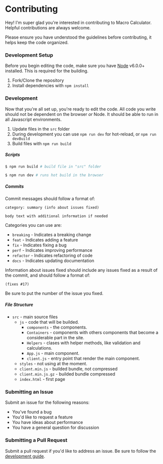# Contributing

Hey! I'm super glad you're interested in contributing to Macro Calculator. Helpful contributions are always welcome.

Please ensure you have understood the guidelines before contributing, it helps keep the code organized.

### Development Setup

Before you begin editing the code, make sure you have [Node](https://nodejs.org) v6.0.0+ installed. This is required for the building.

1. Fork/Clone the repository
2. Install dependencies with `npm install`

### Development

Now that you're all set up, you're ready to edit the code. All code you write should not be dependent on the browser *or* Node. It should be able to run in all Javascript environments.

1. Update files in the `src` folder
2. During development you can use `npm run dev` for hot-reload, or `npm run devBuild`
3. Build files with `npm run build`

##### Scripts

```sh
$ npm run build # build file in "src" folder

$ npm run dev # runs hot build in the browser
```

##### Commits

Commit messages should follow a format of:

```
category: summary (info about issues fixed)

body text with additional information if needed
```

Categories you can use are:

* `breaking` - Indicates a breaking change
* `feat` - Indicates adding a feature
* `fix` - Indicates fixing a bug
* `perf` - Indicates improving performance
* `refactor` - Indicates refactoring of code
* `docs` - Indicates updating documentation

Information about issues fixed should include any issues fixed as a result of the commit, and should follow a format of:

```
(fixes #17)
```

Be sure to put the number of the issue you fixed.

##### File Structure

* `src` - main source files
  * `js` - code that will be builded.
    * `components` - the components.
    * `Containers` - components with others components that become a considerable part in the site.
    * `Helpers` - clases with helper methods, like validation and calculations.
    * `App.js` - main component.
    * `client.js` - entry point that render the main component.
  * `styles` - not using at the moment.
  * `client.min.js` - builded bundle, not compressed
  * `client.min.js.gz` - builded bundle compressed
  * `index.html` - first page

### Submitting an Issue

Submit an issue for the following reasons:

* You've found a bug
* You'd like to request a feature
* You have ideas about performance
* You have a general question for discussion

### Submitting a Pull Request

Submit a pull request if you'd like to address an issue. Be sure to follow the [development guide](https://github.com/matAlmeida/calculadora-macros/blob/master/CONTRIBUTING.md#development).
